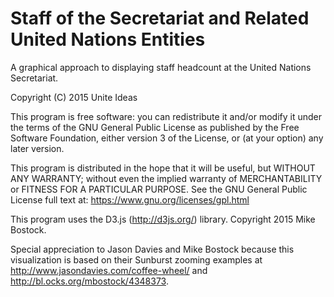 # Staff of the Secretariat and Related United Nations Entities
A graphical approach to displaying staff headcount at the United Nations Secretariat.

Copyright (C) 2015 Unite Ideas

This program is free software: you can redistribute it and/or modify it under the terms of the GNU General Public License as published by the Free Software Foundation, either version 3 of the License, or (at your option) any later version.

This program is distributed in the hope that it will be useful, but WITHOUT ANY WARRANTY; without even the implied warranty of MERCHANTABILITY or FITNESS FOR A PARTICULAR PURPOSE. See the GNU General Public License full text at: https://www.gnu.org/licenses/gpl.html

This program uses the D3.js (http://d3js.org/) library. Copyright 2015 Mike Bostock.

Special appreciation to Jason Davies and Mike Bostock because this visualization is based on their Sunburst zooming examples at http://www.jasondavies.com/coffee-wheel/ and http://bl.ocks.org/mbostock/4348373.
